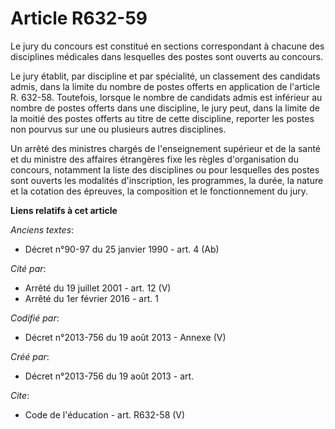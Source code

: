 # Article R632-59

Le jury du concours est constitué en sections correspondant à chacune des disciplines médicales dans lesquelles des postes
sont ouverts au concours. 

Le jury établit, par discipline et par spécialité, un classement des candidats admis, dans la limite du nombre de postes
offerts en application de l'article R. 632-58. Toutefois, lorsque le nombre de candidats admis est inférieur au nombre de
postes offerts dans une discipline, le jury peut, dans la limite de la moitié des postes offerts au titre de cette
discipline, reporter les postes non pourvus sur une ou plusieurs autres disciplines. 

Un arrêté des ministres chargés de l'enseignement supérieur et de la santé et du ministre des affaires étrangères fixe les
règles d'organisation du concours, notamment la liste des disciplines ou pour lesquelles des postes sont ouverts les
modalités d'inscription, les programmes, la durée, la nature et la cotation des épreuves, la composition et le fonctionnement
du jury.

**Liens relatifs à cet article**

_Anciens textes_:

  - Décret n°90-97 du 25 janvier 1990 - art. 4 (Ab)

_Cité par_:

  - Arrêté du 19 juillet 2001 - art. 12 (V)
  - Arrêté du 1er février 2016 - art. 1

_Codifié par_:

  - Décret n°2013-756 du 19 août 2013 -  Annexe (V)

_Créé par_:

  - Décret n°2013-756 du 19 août 2013 - art.

_Cite_:

  - Code de l'éducation - art. R632-58 (V)
